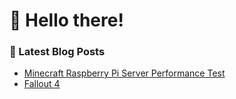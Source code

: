 # 👋 Hello there!

### 📜 Latest Blog Posts
<!-- BLOG-POST-LIST:START -->
- [Minecraft Raspberry Pi Server Performance Test](https://blog.zeninja864.dev/2021/12/minecraft-raspberry-pi-server.html)
- [Fallout 4](https://blog.zeninja864.dev/2021/12/blog-post.html)
<!-- BLOG-POST-LIST:END -->

<!--
**ZeNinja864/ZeNinja864** is a ✨ _special_ ✨ repository because its `README.md` (this file) appears on your GitHub profile.

Here are some ideas to get you started:

- 🔭 I’m currently working on ...
- 🌱 I’m currently learning ...
- 👯 I’m looking to collaborate on ...
- 🤔 I’m looking for help with ...
- 💬 Ask me about ...
- 📫 How to reach me: ...
- 😄 Pronouns: ...
- ⚡ Fun fact: ...
-->
